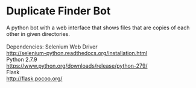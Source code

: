 # Duplicate Finder Bot
A python bot with a web interface that shows files that are copies of each other in given directories.
<br>
<br>
Dependencies:
Selenium Web Driver
<br>
http://selenium-python.readthedocs.org/installation.html
<br>
Python 2.7.9
<br>
https://www.python.org/downloads/release/python-279/
<br>
Flask
<br>
http://flask.pocoo.org/
